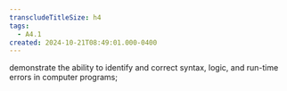 ```yaml
---
transcludeTitleSize: h4
tags:
  - A4.1
created: 2024-10-21T08:49:01.000-0400
---
```

demonstrate the ability to identify and correct syntax, logic, and run-time errors in computer programs;